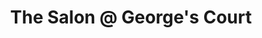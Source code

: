 ---
title: "The Salon @ George's Court"
url: /waterford/the-salon-an-georges-court/
shop: Friseur
---